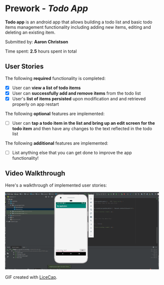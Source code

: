 # Prework - *Todo App*

**Todo app** is an android app that allows building a todo list and basic todo items management functionality including adding new items, editing and deleting an existing item.

Submitted by: **Aaron Christson**

Time spent: **2.5** hours spent in total

## User Stories

The following **required** functionality is completed:

* [x] User can **view a list of todo items**
* [x] User can **successfully add and remove items** from the todo list
* [x] User's **list of items persisted** upon modification and and retrieved properly on app restart

The following **optional** features are implemented:

* [ ] User can **tap a todo item in the list and bring up an edit screen for the todo item** and then have any changes to the text reflected in the todo list

The following **additional** features are implemented:

* [ ] List anything else that you can get done to improve the app functionality!

## Video Walkthrough

Here's a walkthrough of implemented user stories:

<img src='TodoApp.gif' title='Video Walkthrough' width='' alt='Video Walkthrough' />

GIF created with [LiceCap](http://www.cockos.com/licecap/).

